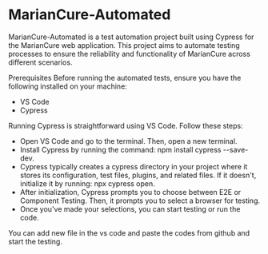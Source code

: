 # MarianCure-Automated

MarianCure-Automated is a test automation project built using Cypress for the MarianCure web application. This project aims to automate testing processes to ensure the reliability and functionality of MarianCure across different scenarios.

Prerequisites
Before running the automated tests, ensure you have the following installed on your machine:
- VS Code
- Cypress

Running Cypress is straightforward using VS Code. Follow these steps:

- Open VS Code and go to the terminal. Then, open a new terminal.
- Install Cypress by running the command: npm install cypress --save-dev.
- Cypress typically creates a cypress directory in your project where it stores its configuration, test files, plugins, and related files. If it doesn't, initialize it by running: npx cypress open.
- After initialization, Cypress prompts you to choose between E2E or Component Testing. Then, it prompts you to select a browser for testing.
- Once you've made your selections, you can start testing or run the code.

You can add new file in the vs code and paste the codes from github and start the testing.
